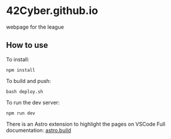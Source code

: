 # 42Cyber.github.io
webpage for the league

## How to use

To install:

``npm install``

To build and push:

``bash deploy.sh``

To run the dev server:

``npm run dev``

There is an Astro extension to highlight the pages on VSCode
Full documentation:
[astro.build](https://astro.build)